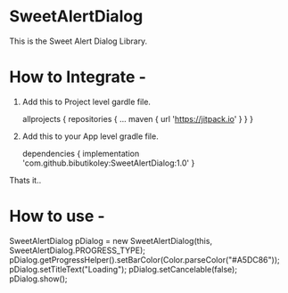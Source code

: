 # SweetAlertDialog

This is the Sweet Alert Dialog Library.

# How to Integrate - 

1. Add this to Project level gardle file.

	allprojects {
		repositories {
			...
			maven { url 'https://jitpack.io' }
		}
	}

2. Add this to your App level gradle file.

	dependencies {
		implementation 'com.github.bibutikoley:SweetAlertDialog:1.0'
	}
  
 Thats it..

# How to use -

SweetAlertDialog pDialog = new SweetAlertDialog(this, SweetAlertDialog.PROGRESS_TYPE);
pDialog.getProgressHelper().setBarColor(Color.parseColor("#A5DC86"));
pDialog.setTitleText("Loading");
pDialog.setCancelable(false);
pDialog.show();
